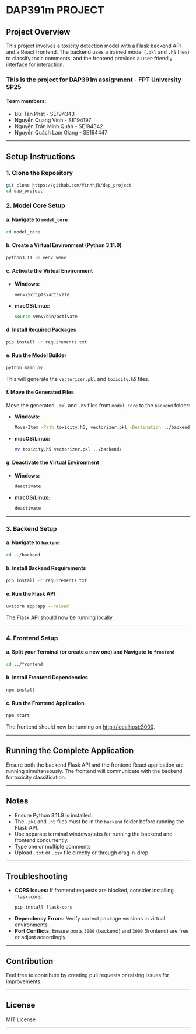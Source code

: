 # DAP391m PROJECT

## Project Overview
This project involves a toxicity detection model with a Flask backend API and a React frontend. The backend uses a trained model (`.pkl` and `.h5` files) to classify toxic comments, and the frontend provides a user-friendly interface for interaction.

### This is the project for DAP391m assignment - FPT University SP25
#### Team members:
- Bùi Tấn Phát - SE194343 
- Nguyễn Quang Vinh - SE194197
- Nguyễn Trần Minh Quân - SE194342
- Nguyễn Quách Lam Giang - SE194447

---


## Setup Instructions

### 1. Clone the Repository
```bash
git clone https://github.com/Vinhhjk/dap_project
cd dap_project
```

### 2. Model Core Setup

#### a. Navigate to `model_core`
```bash
cd model_core
```

#### b. Create a Virtual Environment (Python 3.11.9)
```bash
python3.11 -m venv venv
```

#### c. Activate the Virtual Environment
- **Windows:**
  ```bash
  venv\Scripts\activate
  ```
- **macOS/Linux:**
  ```bash
  source venv/bin/activate
  ```

#### d. Install Required Packages
```bash
pip install -r requirements.txt
```

#### e. Run the Model Builder
```bash
python main.py
```

This will generate the `vectorizer.pkl` and `toxicity.h5` files.

#### f. Move the Generated Files
Move the generated `.pkl` and `.h5` files from `model_core` to the `backend` folder:

- **Windows:**
  ```bash
  Move-Item -Path toxicity.h5, vectorizer.pkl -Destination ../backend/
  ```
- **macOS/Linux:**
  ```bash
  mv toxicity.h5 vectorizer.pkl ../backend/
  ```

#### g. Deactivate the Virtual Environment
- **Windows:**
  ```bash
  deactivate
  ```
- **macOS/Linux:**
  ```bash
  deactivate
  ```
---

### 3. Backend Setup

#### a. Navigate to `backend`
```bash
cd ../backend
```

#### b. Install Backend Requirements
```bash
pip install -r requirements.txt
```

#### e. Run the Flask API
```bash
uvicorn app:app --reload
```
The Flask API should now be running locally.

---

### 4. Frontend Setup

#### a. Split your Terminal (or create a new one) and Navigate to `frontend`
```bash
cd ../frontend
```

#### b. Install Frontend Dependencies
```bash
npm install
```

#### c. Run the Frontend Application
```bash
npm start
```

The frontend should now be running on [http://localhost:3000](http://localhost:3000).

---

## Running the Complete Application
Ensure both the backend Flask API and the frontend React application are running simultaneously. The frontend will communicate with the backend for toxicity classification.

---

## Notes
- Ensure Python 3.11.9 is installed.
- The `.pkl` and `.h5` files must be in the `backend` folder before running the Flask API.
- Use separate terminal windows/tabs for running the backend and frontend concurrently.
- Type one or multiple comments
- Upload `.txt` or `.csv` file directly or through drag-n-drop
---

## Troubleshooting
- **CORS Issues:** If frontend requests are blocked, consider installing `flask-cors`:
  ```bash
  pip install flask-cors
  ```
- **Dependency Errors:** Verify correct package versions in virtual environments.
- **Port Conflicts:** Ensure ports `5000` (backend) and `3000` (frontend) are free or adjust accordingly.

---

## Contribution
Feel free to contribute by creating pull requests or raising issues for improvements.

---

## License
MIT License

---